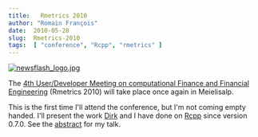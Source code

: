 ```yaml
---
title:   Rmetrics 2010
author: "Romain François"
date:  2010-05-28
slug:  Rmetrics-2010
tags:  [ "conference", "Rcpp", "rmetrics" ]
---
```

<div class="post-content">
<a href="https://www.rmetrics.org/meielisalp2010">
<img src="/public/conference/rmetrics2010/newsflash_logo.jpg" alt="newsflash_logo.jpg" style="margin: 0 auto; display: block;" title="newsflash_logo.jpg, mai 2010"></a>

<p>The <a href="https://www.rmetrics.org/meielisalp2010">4th User/Developer Meeting on computational Finance and Financial Engineering</a> (Rmetrics 2010) will take place once again in Meielisalp.</p>

<p>This is the first time I'll attend the conference, but I'm not coming empty handed. I'll present the work <a href="http://dirk.eddelbuettel.com/">Dirk</a> and I have done on <a href="http://dirk.eddelbuettel.com/code/rcpp.html">Rcpp</a> since version 0.7.0. See the <a href="/public/conference/rmetrics2010/abstract.pdf">abstract</a> for my talk. </p>
</div>
